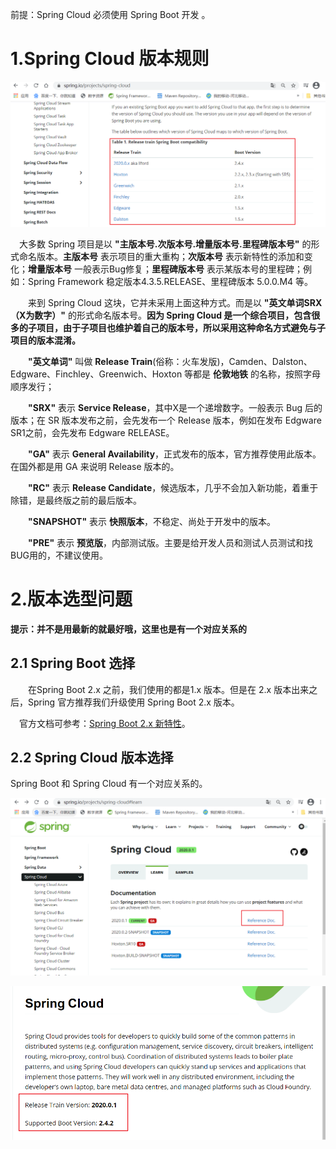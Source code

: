 前提：Spring Cloud 必须使用 Spring Boot 开发 。

# 1.Spring Cloud 版本规则

![1615101521125](007-ver/1615101521125.png)

 大多数 Spring 项目是以 **"主版本号.次版本号.增量版本号.里程碑版本号"** 的形式命名版本。**主版本号** 表示项目的重大重构；**次版本号** 表示新特性的添加和变化；**增量版本号** 一般表示Bug修复；**里程碑版本号** 表示某版本号的里程碑；例如：Spring Framework 稳定版本4.3.5.RELEASE、里程碑版本 5.0.0.M4 等。

  来到 Spring Cloud 这块，它并未采用上面这种方式。而是以 **"英文单词SRX（X为数字）"** 的形式命名版本号。**因为 Spring Cloud 是一个综合项目，包含很多的子项目，由于子项目也维护着自己的版本号，所以采用这种命名方式避免与子项目的版本混淆。**

  **"英文单词"** 叫做 **Release Train**(俗称：火车发版)，Camden、Dalston、Edgware、Finchley、Greenwich、Hoxton 等都是 **伦敦地铁** 的名称，按照字母顺序发行；

  **"SRX"** 表示 **Service Release**，其中X是一个递增数字。一般表示 Bug 后的版本；在 SR 版本发布之前，会先发布一个 Release 版本，例如在发布 Edgware SR1之前，会先发布 Edgware RELEASE。

  **"GA"** 表示 **General Availability**，正式发布的版本，官方推荐使用此版本。在国外都是用 GA 来说明 Release 版本的。

  **"RC"** 表示 **Release Candidate**，候选版本，几乎不会加入新功能，着重于除错，是最终版之前的最后版本。

  **"SNAPSHOT"** 表示 **快照版本**，不稳定、尚处于开发中的版本。

  **"PRE"** 表示 **预览版**，内部测试版。主要是给开发人员和测试人员测试和找BUG用的，不建议使用。

# 2.版本选型问题

**提示：并不是用最新的就最好哦，这里也是有一个对应关系的**

## 2.1 Spring Boot 选择

  在Spring Boot 2.x 之前，我们使用的都是1.x 版本。但是在 2.x 版本出来之后，Spring 官方推荐我们升级使用 Spring Boot 2.x 版本。

 官方文档可参考：[Spring Boot 2.x 新特性](https://github.com/spring-projects/spring-boot/wiki/Spring-Boot-2.0-Release-Notes)。



## 2.2 Spring Cloud 版本选择

Spring Boot 和 Spring Cloud 有一个对应关系的。

![1615101826316](007-ver/1615101826316.png)

![1615101843781](007-ver/1615101843781.png)


